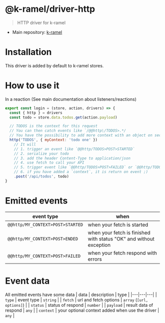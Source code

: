 # @k-ramel/driver-http
> HTTP driver for k-ramel

 - Main repository: [k-ramel](https://github.com/alakarteio/k-ramel)

# Installation
This driver is added by default to k-ramel stores.

# How to use it
In a reaction (See main documentation about listeners/reactions)

```js
export const login = (store, action, drivers) => {
  const { http } = drivers
  const todo = store.data.todos.get(action.payload)

  // TODOS is the context for this request
  // You can then catch events like `/@@http\/TODOS>.*/
  // You have the possibility to add more context with an object on second parameters
  http('TODOS', { myContext: 'todo one' })
    // It will
    // 1. trigger an event like `@@http/TODOS>POST>STARTED`
    // 2. serialize your todo
    // 3. add the header Content-Type to application/json
    // 4. use fetch to call your API
    // 5. trigger event like `@@http/TODOS>POST>FAILED` or `@@http/TODOS>POST>ENDED`
    // 6. if you have added a `context`, it is return on event ;)
    .post('/api/todos', todo)
}
```

# Emitted events
| event type | when |
|---|---|
|`@@http/MY_CONTEXT>POST>STARTED`| when your fetch is started |
|`@@http/MY_CONTEXT>POST>ENDED`| when your fetch is finished with status "OK" and without exception |
|`@@http/MY_CONTEXT>POST>FAILED`| when your fetch respond with errors |

# Event data
All emitted events have some data
| data | description | type |
|---|---|---|
| `type` | event type | `string` | 
| `fetch` | url and fetch options | `array` (`[url, options]`) |
| `status` | status of respond | `number` |
| `payload` | result data of respond | `any` |
| `context` | your optional context added when use the driver | `any` |
